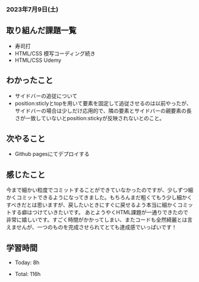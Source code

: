 ### 2023年7月9日(土)

## 取り組んだ課題一覧

- 寿司打
- HTML/CSS 模写コーディング続き
- HTML/CSS Udemy

## わかったこと

- サイドバーの追従について
 - position:sticlyとtopを用いて要素を固定して追従させるのは以前やったが、サイドバーの場合は少しだけ応用的で、隣の要素とサイドバーの親要素の長さが一致していないとposition:stickyが反映されないとのこと。

## 次やること

- Github pagesにてデプロイする

## 感じたこと

今まで細かい粒度でコミットすることができていなかったのですが、少しずつ細かくコミットできるようになってきました。もちろんまだ粗くてもう少し細かくすべきだとは思いますが、戻したいときにすぐに戻せるよう本当に細かくコミットする癖はつけていきたいです。
あとようやくHTML課題が一通りできたので非常に嬉しいです。すごく時間がかかってしまい、またコードも全然綺麗とは言えませんが、一つのものを完成させられてとても達成感でいっぱいです！

## 学習時間

- Today:  8h

- Total: 116h
